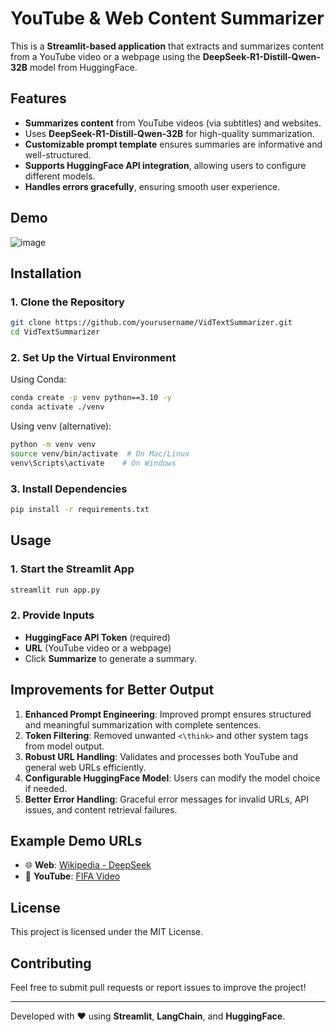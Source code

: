 # YouTube & Web Content Summarizer

This is a **Streamlit-based application** that extracts and summarizes content from a YouTube video or a webpage using the **DeepSeek-R1-Distill-Qwen-32B** model from HuggingFace.

## Features
- **Summarizes content** from YouTube videos (via subtitles) and websites.
- Uses **DeepSeek-R1-Distill-Qwen-32B** for high-quality summarization.
- **Customizable prompt template** ensures summaries are informative and well-structured.
- **Supports HuggingFace API integration**, allowing users to configure different models.
- **Handles errors gracefully**, ensuring smooth user experience.

## Demo
![image](https://github.com/user-attachments/assets/5532b402-eb13-46db-9a0d-b05de7a3b5ad)


## Installation

### 1. Clone the Repository
```bash
git clone https://github.com/yourusername/VidTextSummarizer.git
cd VidTextSummarizer
```

### 2. Set Up the Virtual Environment

Using Conda:
```bash
conda create -p venv python==3.10 -y
conda activate ./venv
```

Using venv (alternative):
```bash
python -m venv venv
source venv/bin/activate  # On Mac/Linux
venv\Scripts\activate    # On Windows
```

### 3. Install Dependencies
```bash
pip install -r requirements.txt
```

## Usage

### 1. Start the Streamlit App
```bash
streamlit run app.py
```

### 2. Provide Inputs
- **HuggingFace API Token** (required)
- **URL** (YouTube video or a webpage)
- Click **Summarize** to generate a summary.

## Improvements for Better Output
1. **Enhanced Prompt Engineering**: Improved prompt ensures structured and meaningful summarization with complete sentences.
2. **Token Filtering**: Removed unwanted `<\think>` and other system tags from model output.
3. **Robust URL Handling**: Validates and processes both YouTube and general web URLs efficiently.
4. **Configurable HuggingFace Model**: Users can modify the model choice if needed.
5. **Better Error Handling**: Graceful error messages for invalid URLs, API issues, and content retrieval failures.

## Example Demo URLs
- 🌐 **Web**: [Wikipedia - DeepSeek](https://en.wikipedia.org/wiki/DeepSeek)
- 🎥 **YouTube**: [FIFA Video](https://www.youtube.com/watch?v=MCWJNOfJoSM&t=11s&ab_channel=FIFA)

## License
This project is licensed under the MIT License.

## Contributing
Feel free to submit pull requests or report issues to improve the project!

---

Developed with ❤️ using **Streamlit**, **LangChain**, and **HuggingFace**.
